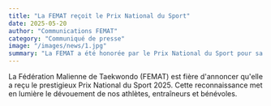 ```yaml
---
title: "La FEMAT reçoit le Prix National du Sport"
date: 2025-05-20
author: "Communications FEMAT"
category: "Communiqué de presse"
image: "/images/news/1.jpg"
summary: "La FEMAT a été honorée par le Prix National du Sport pour sa contribution exceptionnelle au Taekwondo au Mali."
---
```


La Fédération Malienne de Taekwondo (FEMAT) est fière d'annoncer qu'elle a reçu le prestigieux Prix National du Sport 2025. Cette reconnaissance met en lumière le dévouement de nos athlètes, entraîneurs et bénévoles. 